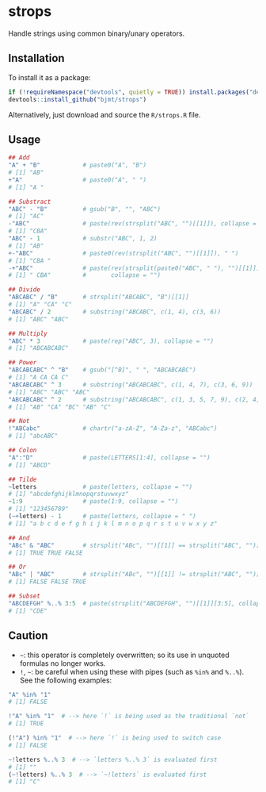 # strops

Handle strings using common binary/unary operators.

## Installation

To install it as a package:
```r
if (!requireNamespace("devtools", quietly = TRUE)) install.packages("devtools")
devtools::install_github("bjmt/strops")
```
Alternatively, just download and source the `R/strops.R` file.

## Usage

```r
## Add
"A" + "B"            # paste0("A", "B")
# [1] "AB"
+"A"                 # paste0("A", " ")
# [1] "A "

## Substract
"ABC" - "B"          # gsub("B", "", "ABC")
# [1] "AC"
-"ABC"               # paste(rev(strsplit("ABC", "")[[1]]), collapse = "")
# [1] "CBA"
"ABC" - 1            # substr("ABC", 1, 2)
# [1] "AB"
+-"ABC"              # paste0(rev(strsplit("ABC", "")[[1]]), " ")
# [1] "CBA "
-+"ABC"              # paste(rev(strsplit(paste0("ABC", " "), "")[[1]]),
# [1] " CBA"         #       collapse = "")

## Divide
"ABCABC" / "B"       # strsplit("ABCABC", "B")[[1]]
# [1] "A" "CA" "C"
"ABCABC" / 2         # substring("ABCABC", c(1, 4), c(3, 6))
# [1] "ABC" "ABC"

## Multiply
"ABC" * 3            # paste(rep("ABC", 3), collapse = "")
# [1] "ABCABCABC"

## Power
"ABCABCABC" ^ "B"    # gsub("[^B]", " ", "ABCABCABC")
# [1] "A CA CA C"
"ABCABCABC" ^ 3      # substring("ABCABCABC", c(1, 4, 7), c(3, 6, 9))
# [1] "ABC" "ABC" "ABC"
"ABCABCABC" ^ 2      # substring("ABCABCABC", c(1, 3, 5, 7, 9), c(2, 4, 6, 8:9))
# [1] "AB" "CA" "BC" "AB" "C"

## Not
!"ABCabc"            # chartr("a-zA-Z", "A-Za-z", "ABCabc")
# [1] "abcABC"

## Colon
"A":"D"              # paste(LETTERS[1:4], collapse = "")
# [1] "ABCD"

## Tilde
~letters             # paste(letters, collapse = "")
# [1] "abcdefghijklmnopqrstuvwxyz"
~1:9                 # paste(1:9, collapse = "")
# [1] "123456789"
(~+letters) - 1      # paste(letters, collapse = " ")
# [1] "a b c d e f g h i j k l m n o p q r s t u v w x y z"

## And
"ABc" & "ABC"        # strsplit("ABc", "")[[1]] == strsplit("ABC", "")[[1]]
# [1] TRUE TRUE FALSE

## Or
"ABc" | "ABC"        # strsplit("ABc", "")[[1]] != strsplit("ABC", "")[[1]]
# [1] FALSE FALSE TRUE

## Subset
"ABCDEFGH" %..% 3:5  # paste(strsplit("ABCDEFGH", "")[[1]][3:5], collapse = "")
# [1] "CDE"
```

## Caution

  + `~`: this operator is completely overwritten; so its use in unquoted
    formulas no longer works.
  + `!`, `~`: be careful when using these with pipes (such as `%in%` and
    `%..%`). See the following examples:
```r
"A" %in% "1"
# [1] FALSE

!"A" %in% "1"  # --> here `!` is being used as the traditional `not`
# [1] TRUE

(!"A") %in% "1"  # --> here `!` is being used to switch case
# [1] FALSE

~!letters %..% 3  # --> `letters %..% 3` is evaluated first
# [1] ""
(~!letters) %..% 3  # --> `~!letters` is evaluated first
# [1] "C"
```
